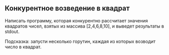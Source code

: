 ## Конкурентное возведение в квадрат
Написать программу, которая конкурентно рассчитает значения квадратов чисел, 
взятых из массива [2,4,6,8,10], и выведет результаты в stdout.

Подсказка: запусти несколько горутин, каждая из которых возводит число в квадрат.